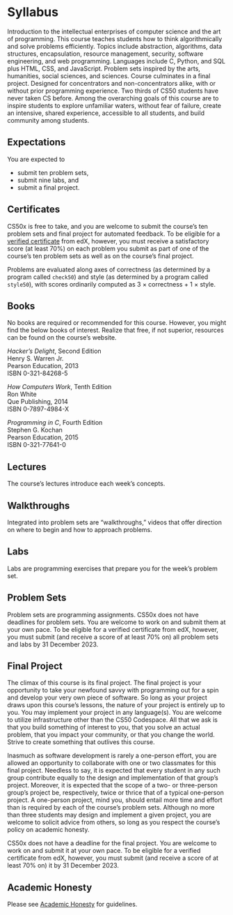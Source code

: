 Syllabus
========

Introduction to the intellectual enterprises of computer science and the art of programming. This course teaches students how to think algorithmically and solve problems efficiently. Topics include abstraction, algorithms, data structures, encapsulation, resource management, security, software engineering, and web programming. Languages include C, Python, and SQL plus HTML, CSS, and JavaScript. Problem sets inspired by the arts, humanities, social sciences, and sciences. Course culminates in a final project. Designed for concentrators and non-concentrators alike, with or without prior programming experience. Two thirds of CS50 students have never taken CS before. Among the overarching goals of this course are to inspire students to explore unfamiliar waters, without fear of failure, create an intensive, shared experience, accessible to all students, and build community among students.

Expectations
------------

You are expected to

*   submit ten problem sets,
*   submit nine labs, and
*   submit a final project.

Certificates
------------

CS50x is free to take, and you are welcome to submit the course’s ten problem sets and final project for automated feedback. To be eligible for a [verified certificate](https://www.edx.org/verified-certificate) from edX, however, you must receive a satisfactory score (at least 70%) on each problem you submit as part of one of the course’s ten problem sets as well as on the course’s final project.

Problems are evaluated along axes of correctness (as determined by a program called `check50`) and style (as determined by a program called `style50`), with scores ordinarily computed as 3 × correctness + 1 × style.

Books
-----

No books are required or recommended for this course. However, you might find the below books of interest. Realize that free, if not superior, resources can be found on the course’s website.

_Hacker’s Delight_, Second Edition  
Henry S. Warren Jr.  
Pearson Education, 2013  
ISBN 0-321-84268-5

_How Computers Work_, Tenth Edition  
Ron White  
Que Publishing, 2014  
ISBN 0-7897-4984-X

_Programming in C_, Fourth Edition  
Stephen G. Kochan  
Pearson Education, 2015  
ISBN 0-321-77641-0

Lectures
--------

The course’s lectures introduce each week’s concepts.

Walkthroughs
------------

Integrated into problem sets are “walkthroughs,” videos that offer direction on where to begin and how to approach problems.

Labs
----

Labs are programming exercises that prepare you for the week’s problem set.

Problem Sets
------------

Problem sets are programming assignments. CS50x does not have deadlines for problem sets. You are welcome to work on and submit them at your own pace. To be eligible for a verified certificate from edX, however, you must submit (and receive a score of at least 70% on) all problem sets and labs by 31 December 2023.

Final Project
-------------

The climax of this course is its final project. The final project is your opportunity to take your newfound savvy with programming out for a spin and develop your very own piece of software. So long as your project draws upon this course’s lessons, the nature of your project is entirely up to you. You may implement your project in any language(s). You are welcome to utilize infrastructure other than the CS50 Codespace. All that we ask is that you build something of interest to you, that you solve an actual problem, that you impact your community, or that you change the world. Strive to create something that outlives this course.

Inasmuch as software development is rarely a one-person effort, you are allowed an opportunity to collaborate with one or two classmates for this final project. Needless to say, it is expected that every student in any such group contribute equally to the design and implementation of that group’s project. Moreover, it is expected that the scope of a two- or three-person group’s project be, respectively, twice or thrice that of a typical one-person project. A one-person project, mind you, should entail more time and effort than is required by each of the course’s problem sets. Although no more than three students may design and implement a given project, you are welcome to solicit advice from others, so long as you respect the course’s policy on academic honesty.

CS50x does not have a deadline for the final project. You are welcome to work on and submit it at your own pace. To be eligible for a verified certificate from edX, however, you must submit (and receive a score of at least 70% on) it by 31 December 2023.

Academic Honesty
----------------

Please see [Academic Honesty](../honesty/) for guidelines.